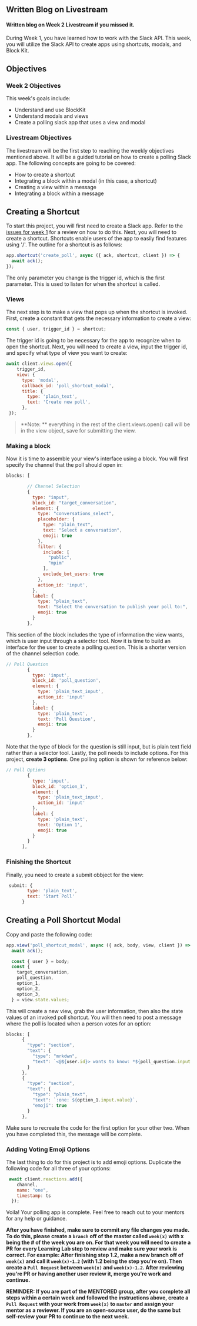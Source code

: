 ## Written Blog on Livestream

#### Written blog on Week 2 Livestream if you missed it.


During Week 1, you have learned how to work with the Slack API. This week, you will utilize the Slack API to create apps using shortcuts, modals, and Block Kit.

## Objectives

### Week 2 Objectives

This week's goals include:

- Understand and use BlockKit
- Understand modals and views
- Create a polling slack app that uses a view and modal

### Livestream Objectives

The livestream will be the first step to reaching the weekly objectives mentioned above. It will be a guided tutorial on how to create a polling Slack app. The following concepts are going to be covered:

- How to create a shortcut
- Integrating a block within a modal (in this case, a shortcut)
- Creating a view within a message 
- Integrating a block within a message



## Creating a Shortcut

To start this project, you will first need to create a Slack app. Refer to the [issues for week 1](https://github.com/bitprj/BitCamp/tree/master/Slack-Apps/week1/homework/responses) for a review on how to do this. Next, you will need to create a shortcut. Shortcuts enable users of the app to easily find features using '/'. The outline for a shortcut is as follows:

```javascript
app.shortcut('create_poll', async ({ ack, shortcut, client }) => {
  await ack();
});
```

The only parameter you change is the trigger id, which is the first parameter. This is used to listen for when the shortcut is called. 



### Views

The next step is to make a view that pops up when the shortcut is invoked. First, create a constant that gets the necessary information to create a view:

```javascript
const { user, trigger_id } = shortcut;
```

The trigger id is going to be necessary for the app to recognize when to open the shortcut. Next, you will need to create a view, input the trigger id, and specify what type of view you want to create:

```javascript
await client.views.open({
    trigger_id,
    view: {
      type: 'modal',
      callback_id: 'poll_shortcut_modal',
      title: {
        type: 'plain_text',
        text: 'Create new poll',
      },
 });  
```

>  **Note: ** everything in the rest of the client.views.open() call will be in the view object, save for submitting the view. 



### Making a block

Now it is time to assemble your view's interface using a block. You will first specify the channel that the poll should open in:

```javascript
blocks: [

        // Channel Selection
        {
          type: "input",
          block_id: "target_conversation",
          element: {
            type: "conversations_select",
            placeholder: {
              type: "plain_text",
              text: "Select a conversation",
              emoji: true
            },
            filter: {
              include: [
                "public",
                "mpim"
              ],
              exclude_bot_users: true
            },
            action_id: 'input',
          },
          label: {
            type: "plain_text",
            text: "Select the conversation to publish your poll to:",
            emoji: true
          }
        },
```

This section of the block includes the type of information the view wants, which is user input through a selector tool.  Now it is time to build an interface for the user to create a polling question. This is a shorter version of the channel selection code.

```javascript
// Poll Question
        {
          type: 'input',
          block_id: 'poll_question',
          element: {
            type: 'plain_text_input',
            action_id: 'input'
          },
          label: {
            type: 'plain_text',
            text: 'Poll Question',
            emoji: true
          }
        },
```

Note that the type of block for the question is still input, but is plain text field rather than a selector tool. Lastly, the poll needs to include options. For this project, **create 3 options**. One polling option is shown for reference below:

```javascript
// Poll Options
        {
          type: 'input',
          block_id: 'option_1',
          element: {
            type: 'plain_text_input',
            action_id: 'input'
          },
          label: {
            type: 'plain_text',
            text: 'Option 1',
            emoji: true
          }
        }
      ],
```

### Finishing the Shortcut

Finally, you need to create a submit obbject for the view:

```javascript
 submit: {
        type: 'plain_text',
        text: 'Start Poll'
      }
```



## Creating a Poll Shortcut Modal

Copy and paste the following code:

```javascript
app.view('poll_shortcut_modal', async ({ ack, body, view, client }) => {
  await ack();

  const { user } = body;
  const {
    target_conversation,
    poll_question,
    option_1,
    option_2,
    option_3,
  } = view.state.values;

```

This will create a new view, grab the user information, then also the state values of an invoked poll shortcut. You will then need to post a message where the poll is located when a person votes for an option:

```javascript
blocks: [
      {
        "type": "section",
        "text": {
          "type": "mrkdwn",
          "text": `<@${user.id}> wants to know: *${poll_question.input.value}*`
        }
      },
      {
        "type": "section",
        "text": {
          "type": "plain_text",
          "text": `:one: ${option_1.input.value}`,
          "emoji": true
        }
      },
```

 Make sure to recreate the code for the first option for your other two. When you have completed this, the message will be complete.



### Adding Voting Emoji Options

The last thing to do for this project is to add emoji options. Duplicate the following code for all three of your options:

```javascript
 await client.reactions.add({
    channel,
    name: "one",
    timestamp: ts
  });
```



Voila! Your polling app is complete. Feel free to reach out to your mentors for any help or guidance.

**After you have finished, make sure to commit any file changes you made. To do this, please create a `branch` off of the master called `week(x)` with x being the # of the week you are on. For that week you will need to create a PR for every Learning Lab step to review and make sure your work is correct. For example: After finishing step 1.2, make a new branch off of `week(x)` and call it `week(x)-1.2` (with 1.2 being the step you're on). Then create a `Pull Request` between `week(x)` and `week(x)-1.2`. After reviewing you're PR or having another user review it, merge you're work and continue.**

**REMINDER: If you are part of the MENTORED group, after you complete all steps within a certain week and followed the instructions above, create a `Pull Request` with your work from `week(x)` to `master` and assign your mentor as a reviewer. If you are an open-source user, do the same but self-review your PR to continue to the next week.**
